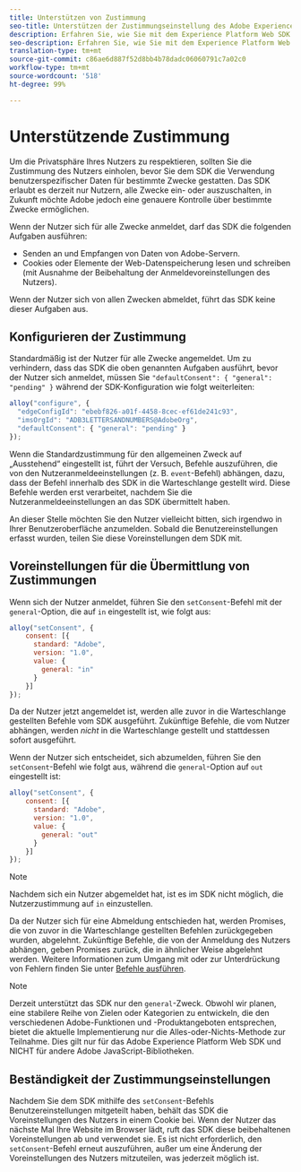 ```yaml
---
title: Unterstützen von Zustimmung
seo-title: Unterstützen der Zustimmungseinstellung des Adobe Experience Platform Web SDK
description: Erfahren Sie, wie Sie mit dem Experience Platform Web SDK die Zustimmungseinstellungen unterstützen.
seo-description: Erfahren Sie, wie Sie mit dem Experience Platform Web SDK die Zustimmungseinstellungen unterstützen.
translation-type: tm+mt
source-git-commit: c86ae6d887f52d8bb4b78dadc06060791c7a02c0
workflow-type: tm+mt
source-wordcount: '518'
ht-degree: 99%

---
```



# Unterstützende Zustimmung

Um die Privatsphäre Ihres Nutzers zu respektieren, sollten Sie die Zustimmung des Nutzers einholen, bevor Sie dem SDK die Verwendung benutzerspezifischer Daten für bestimmte Zwecke gestatten. Das SDK erlaubt es derzeit nur Nutzern, alle Zwecke ein- oder auszuschalten, in Zukunft möchte Adobe jedoch eine genauere Kontrolle über bestimmte Zwecke ermöglichen.

Wenn der Nutzer sich für alle Zwecke anmeldet, darf das SDK die folgenden Aufgaben ausführen:

* Senden an und Empfangen von Daten von Adobe-Servern.
* Cookies oder Elemente der Web-Datenspeicherung lesen und schreiben (mit Ausnahme der Beibehaltung der Anmeldevoreinstellungen des Nutzers).

Wenn der Nutzer sich von allen Zwecken abmeldet, führt das SDK keine dieser Aufgaben aus.

## Konfigurieren der Zustimmung

Standardmäßig ist der Nutzer für alle Zwecke angemeldet. Um zu verhindern, dass das SDK die oben genannten Aufgaben ausführt, bevor der Nutzer sich anmeldet, müssen Sie `"defaultConsent": { "general": "pending" }` während der SDK-Konfiguration wie folgt weiterleiten:

```javascript
alloy("configure", {
  "edgeConfigId": "ebebf826-a01f-4458-8cec-ef61de241c93",
  "imsOrgId": "ADB3LETTERSANDNUMBERS@AdobeOrg",
  "defaultConsent": { "general": "pending" }
});
```

Wenn die Standardzustimmung für den allgemeinen Zweck auf „Ausstehend“ eingestellt ist, führt der Versuch, Befehle auszuführen, die von den Nutzeranmeldeeinstellungen (z. B. `event`-Befehl) abhängen, dazu, dass der Befehl innerhalb des SDK in die Warteschlange gestellt wird. Diese Befehle werden erst verarbeitet, nachdem Sie die Nutzeranmeldeeinstellungen an das SDK übermittelt haben.

An dieser Stelle möchten Sie den Nutzer vielleicht bitten, sich irgendwo in Ihrer Benutzeroberfläche anzumelden. Sobald die Benutzereinstellungen erfasst wurden, teilen Sie diese Voreinstellungen dem SDK mit.

## Voreinstellungen für die Übermittlung von Zustimmungen

Wenn sich der Nutzer anmeldet, führen Sie den `setConsent`-Befehl mit der `general`-Option, die auf `in` eingestellt ist, wie folgt aus:

```javascript
alloy("setConsent", {
    consent: [{ 
      standard: "Adobe",
      version: "1.0",
      value: { 
        general: "in" 
      }
    }]
});
```

Da der Nutzer jetzt angemeldet ist, werden alle zuvor in die Warteschlange gestellten Befehle vom SDK ausgeführt. Zukünftige Befehle, die vom Nutzer abhängen, werden _nicht_ in die Warteschlange gestellt und stattdessen sofort ausgeführt.

Wenn der Nutzer sich entscheidet, sich abzumelden, führen Sie den `setConsent`-Befehl wie folgt aus, während die `general`-Option auf `out` eingestellt ist:

```javascript
alloy("setConsent", {
    consent: [{ 
      standard: "Adobe",
      version: "1.0",
      value: { 
        general: "out" 
      }
    }]
});
```

>[!NOTE]
>
>Nachdem sich ein Nutzer abgemeldet hat, ist es im SDK nicht möglich, die Nutzerzustimmung auf `in` einzustellen.

Da der Nutzer sich für eine Abmeldung entschieden hat, werden Promises, die von zuvor in die Warteschlange gestellten Befehlen zurückgegeben wurden, abgelehnt. Zukünftige Befehle, die von der Anmeldung des Nutzers abhängen, geben Promises zurück, die in ähnlicher Weise abgelehnt werden. Weitere Informationen zum Umgang mit oder zur Unterdrückung von Fehlern finden Sie unter [Befehle ausführen](executing-commands.md).

>[!NOTE]
>
>Derzeit unterstützt das SDK nur den `general`-Zweck. Obwohl wir planen, eine stabilere Reihe von Zielen oder Kategorien zu entwickeln, die den verschiedenen Adobe-Funktionen und -Produktangeboten entsprechen, bietet die aktuelle Implementierung nur die Alles-oder-Nichts-Methode zur Teilnahme.  Dies gilt nur für das Adobe Experience Platform Web SDK und NICHT für andere Adobe JavaScript-Bibliotheken.

## Beständigkeit der Zustimmungseinstellungen

Nachdem Sie dem SDK mithilfe des `setConsent`-Befehls Benutzereinstellungen mitgeteilt haben, behält das SDK die Voreinstellungen des Nutzers in einem Cookie bei. Wenn der Nutzer das nächste Mal Ihre Website im Browser lädt, ruft das SDK diese beibehaltenen Voreinstellungen ab und verwendet sie. Es ist nicht erforderlich, den `setConsent`-Befehl erneut auszuführen, außer um eine Änderung der Voreinstellungen des Nutzers mitzuteilen, was jederzeit möglich ist.